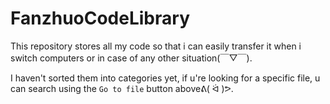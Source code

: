 # FanzhuoCodeLibrary
This repository stores all my code so that i can easily transfer it when i switch computers or in case of any other situation(￣▽￣).

I haven't sorted them into categories yet, if u're looking for a specific file, u can search using the `Go to file` button aboveᕕ( ᐛ )ᕗ.
